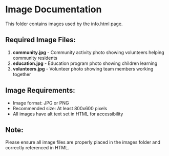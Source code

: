 # Image Documentation

This folder contains images used by the info.html page.

## Required Image Files:

1. **community.jpg** - Community activity photo showing volunteers helping community residents
2. **education.jpg** - Education program photo showing children learning
3. **volunteers.jpg** - Volunteer photo showing team members working together

## Image Requirements:

- Image format: JPG or PNG
- Recommended size: At least 800x600 pixels
- All images have alt text set in HTML for accessibility

## Note:

Please ensure all image files are properly placed in the images folder and correctly referenced in HTML.
